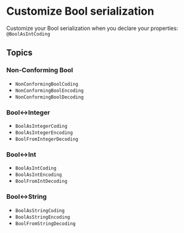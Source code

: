 # Customize Bool serialization

Customize your Bool serialization when you declare your properties: `@BoolAsIntCoding`


## Topics

### Non-Conforming Bool

- ``NonConformingBoolCoding``
- ``NonConformingBoolEncoding``
- ``NonConformingBoolDecoding``

### Bool<->Integer

- ``BoolAsIntegerCoding``
- ``BoolAsIntegerEncoding``
- ``BoolFromIntegerDecoding``

### Bool<->Int

- ``BoolAsIntCoding``
- ``BoolAsIntEncoding``
- ``BoolFromIntDecoding``

### Bool<->String

- ``BoolAsStringCoding``
- ``BoolAsStringEncoding``
- ``BoolFromStringDecoding``
